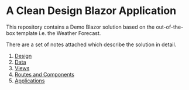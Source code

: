 # A Clean Design Blazor Application

This repository contains a Demo Blazor solution based on the out-of-the-box template i.e. the Weather Forecast. 

There are a set of notes attached which describe the solution in detail.

1. [Design](./design.md)
2. [Data](./design.md)
3. [Views](./Views.md)
4. [Routes and Components](./Routes-and-components.md)
5. [Applications](./applications.md)